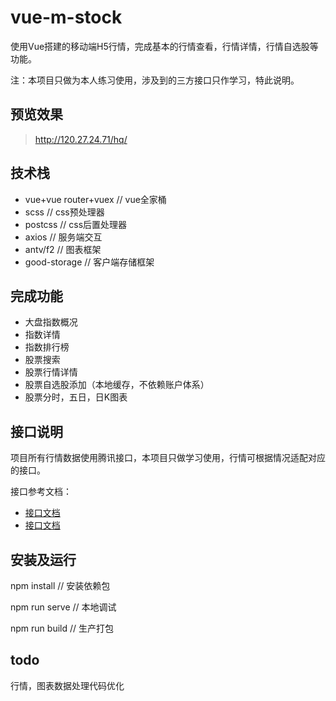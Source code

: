 # vue-m-stock

使用Vue搭建的移动端H5行情，完成基本的行情查看，行情详情，行情自选股等功能。

注：本项目只做为本人练习使用，涉及到的三方接口只作学习，特此说明。

## 预览效果

> http://120.27.24.71/hq/

## 技术栈

- vue+vue router+vuex // vue全家桶
- scss // css预处理器
- postcss // css后置处理器
- axios // 服务端交互
- antv/f2 // 图表框架
- good-storage // 客户端存储框架

## 完成功能

- 大盘指数概况
- 指数详情
- 指数排行榜
- 股票搜索
- 股票行情详情
- 股票自选股添加（本地缓存，不依赖账户体系）
- 股票分时，五日，日K图表

## 接口说明

项目所有行情数据使用腾讯接口，本项目只做学习使用，行情可根据情况适配对应的接口。

接口参考文档：

- [接口文档](https://blog.csdn.net/Cupedy/article/details/53261697)
- [接口文档](https://www.liangzl.com/get-article-detail-14585.html)

## 安装及运行

npm install // 安装依赖包

npm run serve // 本地调试

npm run build // 生产打包

## todo

行情，图表数据处理代码优化
